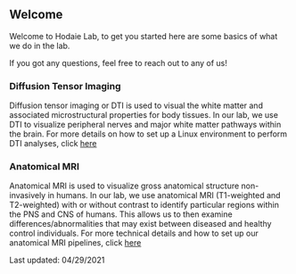 ## Welcome

Welcome to Hodaie Lab, to get you started here are some basics of what we do in the lab.

If you got any questions, feel free to reach out to any of us!

### Diffusion Tensor Imaging
Diffusion tensor imaging or DTI is used to visual the white matter and associated microstructural properties for body tissues. In our lab, we use DTI to visualize peripheral nerves and major white matter pathways within the brain. For more details on how to set up a Linux environment to perform DTI analyses, click [here](DTI)

### Anatomical MRI
Anatomical MRI is used to visualize gross anatomical structure non-invasively in humans. In our lab, we use anatomical MRI (T1-weighted and T2-weighted) with or without contrast to identify particular regions within the PNS and CNS of humans. This allows us to then examine differences/abnormalities that may exist between diseased and healthy control individuals. For more technical details and how to set up our anatomical MRI pipelines, click [here](anatMRI)

Last updated: 04/29/2021
